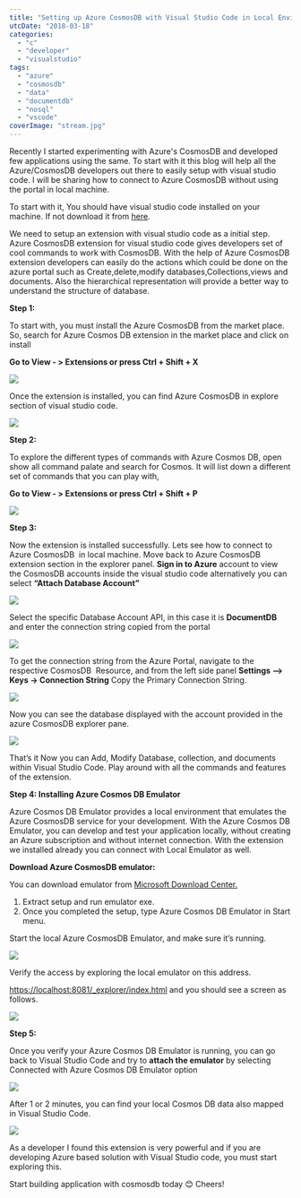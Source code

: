 ```yaml
---
title: "Setting up Azure CosmosDB with Visual Studio Code in Local Environment"
utcDate: "2018-03-18"
categories: 
  - "c"
  - "developer"
  - "visualstudio"
tags: 
  - "azure"
  - "cosmosdb"
  - "data"
  - "documentdb"
  - "nosql"
  - "vscode"
coverImage: "stream.jpg"
---
```


Recently I started experimenting with Azure's CosmosDB and developed few applications using the same. To start with it this blog will help all the Azure/CosmosDB developers out there to easily setup with visual studio code. I will be sharing how to connect to Azure CosmosDB without using the portal in local machine.

To start with it, You should have visual studio code installed on your machine. If not download it from [here](https://code.visualstudio.com/download).

We need to setup an extension with visual studio code as a initial step. Azure CosmosDB extension for visual studio code gives developers set of cool commands to work with CosmosDB. With the help of Azure CosmosDB extension developers can easily do the actions which could be done on the azure portal such as Create,delete,modify databases,Collections,views and documents. Also the hierarchical representation will provide a better way to understand the structure of database.

**Step 1:**

To start with, you must install the Azure CosmosDB from the market place. So, search for Azure Cosmos DB extension in the market place and click on install

**Go to View - > Extensions or press Ctrl + Shift + X**

[![](https://sajeetharan.wordpress.com/wp-content/uploads/2018/03/17d1f-2018-03-18_14-54-29.png?w=300)](https://sajeetharan.wordpress.com/wp-content/uploads/2018/03/17d1f-2018-03-18_14-54-29.png)

Once the extension is installed, you can find Azure CosmosDB in explore section of visual studio code.

[![](https://sajeetharan.wordpress.com/wp-content/uploads/2018/03/da0f0-2018-03-18_14-57-18.png?w=300)](https://sajeetharan.wordpress.com/wp-content/uploads/2018/03/da0f0-2018-03-18_14-57-18.png)

**Step 2:**

To explore the different types of commands with Azure Cosmos DB, open show all command palate and search for Cosmos. It will list down a different set of commands that you can play with,

**Go to View - > Extensions or press Ctrl + Shift + P**              

[![](https://sajeetharan.wordpress.com/wp-content/uploads/2018/03/639bc-2018-03-18_15-16-40.png?w=300)](https://sajeetharan.wordpress.com/wp-content/uploads/2018/03/639bc-2018-03-18_15-16-40.png)

**Step 3:**

Now the extension is installed successfully. Lets see how to connect to Azure CosmosDB  in local machine. Move back to Azure CosmosDB extension section in the explorer panel. **Sign in to Azure** account to view the CosmosDB accounts inside the visual studio code alternatively you can select **“Attach Database Account”**

[![](https://sajeetharan.wordpress.com/wp-content/uploads/2018/03/7d7a7-2018-03-18_15-16-40.png?w=300)](https://sajeetharan.wordpress.com/wp-content/uploads/2018/03/7d7a7-2018-03-18_15-16-40.png)

Select the specific Database Account API, in this case it is **DocumentDB** and enter the connection string copied from the portal

[![](https://sajeetharan.wordpress.com/wp-content/uploads/2018/03/fed50-2018-03-18_15-57-40.png?w=300)](https://sajeetharan.wordpress.com/wp-content/uploads/2018/03/fed50-2018-03-18_15-57-40.png)

To get the connection string from the Azure Portal, navigate to the respective CosmosDB  Resource, and from the left side panel **Settings –> Keys -> Connection String** Copy the Primary Connection String.

[![](https://sajeetharan.wordpress.com/wp-content/uploads/2018/03/a5ebb-2018-03-18_15-59-41.png?w=300)](https://sajeetharan.wordpress.com/wp-content/uploads/2018/03/a5ebb-2018-03-18_15-59-41.png)

Now you can see the database displayed with the account provided in the azure CosmosDB explorer pane.

[![](https://sajeetharan.wordpress.com/wp-content/uploads/2018/03/dc965-2018-03-18_16-03-44.png?w=300)](https://sajeetharan.wordpress.com/wp-content/uploads/2018/03/dc965-2018-03-18_16-03-44.png)

That’s it Now you can Add, Modify Database, collection, and documents within Visual Studio Code. Play around with all the commands and features of the extension.

**Step 4: Installing Azure Cosmos DB Emulator**

Azure Cosmos DB Emulator provides a local environment that emulates the Azure CosmosDB service for your development. With the Azure Cosmos DB Emulator, you can develop and test your application locally, without creating an Azure subscription and without internet connection. With the extension we installed already you can connect with Local Emulator as well.

**Download Azure CosmosDB emulator:**

You can download emulator from [Microsoft Download Center.](https://aka.ms/cosmosdb-emulator)

1. Extract setup and run emulator exe.
2. Once you completed the setup, type Azure Cosmos DB Emulator in Start menu.

Start the local Azure CosmosDB Emulator, and make sure it’s running.

[![](https://sajeetharan.wordpress.com/wp-content/uploads/2018/03/1ca7a-2018-03-18_16-17-51.png?w=193)](https://sajeetharan.wordpress.com/wp-content/uploads/2018/03/1ca7a-2018-03-18_16-17-51.png)

Verify the access by exploring the local emulator on this address.

[https://localhost:8081/\_explorer/index.html](https://localhost:8081/_explorer/index.html) and you should see a screen as follows.

[![](https://sajeetharan.wordpress.com/wp-content/uploads/2018/03/b772f-2018-03-18_16-16-56.png?w=300)](https://sajeetharan.wordpress.com/wp-content/uploads/2018/03/b772f-2018-03-18_16-16-56.png)

**Step 5:**

Once you verify your Azure Cosmos DB Emulator is running, you can go back to Visual Studio Code and try to **attach the emulator** by selecting Connected with Azure Cosmos DB Emulator option

[![](https://sajeetharan.wordpress.com/wp-content/uploads/2018/03/bc4d4-2018-03-18_16-19-48.png?w=300)](https://sajeetharan.wordpress.com/wp-content/uploads/2018/03/bc4d4-2018-03-18_16-19-48.png)

After 1 or 2 minutes, you can find your local Cosmos DB data also mapped in Visual Studio Code.

[![](https://sajeetharan.wordpress.com/wp-content/uploads/2018/03/b8116-2018-03-18_16-47-23.png?w=300)](https://sajeetharan.wordpress.com/wp-content/uploads/2018/03/b8116-2018-03-18_16-47-23.png)

As a developer I found this extension is very powerful and if you are developing Azure based solution with Visual Studio code, you must start exploring this.

Start building application with cosmosdb today 😊 Cheers!
